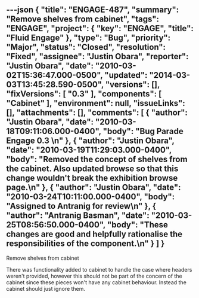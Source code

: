 ---json
{
  "title": "ENGAGE-487",
  "summary": "Remove shelves from cabinet",
  "tags": "ENGAGE",
  "project": {
    "key": "ENGAGE",
    "title": "Fluid Engage"
  },
  "type": "Bug",
  "priority": "Major",
  "status": "Closed",
  "resolution": "Fixed",
  "assignee": "Justin Obara",
  "reporter": "Justin Obara",
  "date": "2010-03-02T15:36:47.000-0500",
  "updated": "2014-03-03T13:45:28.590-0500",
  "versions": [],
  "fixVersions": [
    "0.3"
  ],
  "components": [
    "Cabinet"
  ],
  "environment": null,
  "issueLinks": [],
  "attachments": [],
  "comments": [
    {
      "author": "Justin Obara",
      "date": "2010-03-18T09:11:06.000-0400",
      "body": "Bug Parade Engage 0.3&#x20;\n"
    },
    {
      "author": "Justin Obara",
      "date": "2010-03-19T11:29:03.000-0400",
      "body": "Removed the concept of shelves from the cabinet. Also updated browse so that this change wouldn't break the exhibition browse page.\n"
    },
    {
      "author": "Justin Obara",
      "date": "2010-03-24T10:11:00.000-0400",
      "body": "Assigned to Antranig for review\n"
    },
    {
      "author": "Antranig Basman",
      "date": "2010-03-25T08:56:50.000-0400",
      "body": "These changes are good and helpfully rationalise the responsibilities of the component.\n"
    }
  ]
}
---
Remove shelves from cabinet

There was functionality added to cabinet to handle the case where headers weren't provided, however this should not be part of the concern of the cabinet since these pieces won't have any cabinet behaviour. Instead the cabinet should just ignore them.

        
